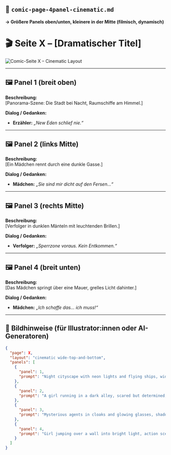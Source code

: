 
## 📘 `comic-page-4panel-cinematic.md`  
**→ Größere Panels oben/unten, kleinere in der Mitte (filmisch, dynamisch)**


# 🎬 Seite X – [Dramatischer Titel]

![Comic-Seite X – Cinematic Layout](../assets/illustrations/page-X.jpg)

---

## 🖼️ Panel 1 (breit oben)

**Beschreibung:**  
[Panorama-Szene: Die Stadt bei Nacht, Raumschiffe am Himmel.]

**Dialog / Gedanken:**

- **Erzähler:** *„New Eden schlief nie.“*

---

## 🖼️ Panel 2 (links Mitte)

**Beschreibung:**  
[Ein Mädchen rennt durch eine dunkle Gasse.]

**Dialog / Gedanken:**

- **Mädchen:** *„Sie sind mir dicht auf den Fersen…“*

---

## 🖼️ Panel 3 (rechts Mitte)

**Beschreibung:**  
[Verfolger in dunklen Mänteln mit leuchtenden Brillen.]

**Dialog / Gedanken:**

- **Verfolger:** *„Sperrzone voraus. Kein Entkommen.“*

---

## 🖼️ Panel 4 (breit unten)

**Beschreibung:**  
[Das Mädchen springt über eine Mauer, grelles Licht dahinter.]

**Dialog / Gedanken:**

- **Mädchen:** *„Ich schaffe das… ich muss!“*

---

## 🎨 Bildhinweise (für Illustrator:innen oder AI-Generatoren)

```json
{
  "page": X,
  "layout": "cinematic wide-top-and-bottom",
  "panels": [
    {
      "panel": 1,
      "prompt": "Night cityscape with neon lights and flying ships, wide cinematic panel, comic style"
    },
    {
      "panel": 2,
      "prompt": "A girl running in a dark alley, scared but determined, mid shot"
    },
    {
      "panel": 3,
      "prompt": "Mysterious agents in cloaks and glowing glasses, shadowy alley scene"
    },
    {
      "panel": 4,
      "prompt": "Girl jumping over a wall into bright light, action scene, wide panel"
    }
  ]
}
